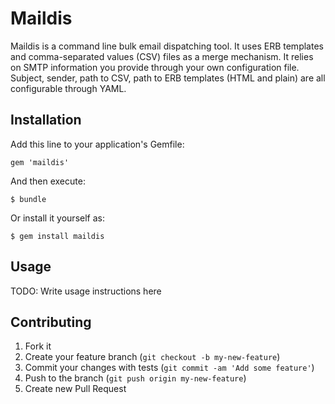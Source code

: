 # Maildis

Maildis is a command line bulk email dispatching tool. It uses ERB templates and comma-separated values (CSV) files as a merge mechanism. It relies on SMTP information you provide through your own configuration file. Subject, sender, path to CSV, path to ERB templates (HTML and plain) are all configurable through YAML.

## Installation

Add this line to your application's Gemfile:

    gem 'maildis'

And then execute:

    $ bundle

Or install it yourself as:

    $ gem install maildis

## Usage

TODO: Write usage instructions here

## Contributing

1. Fork it
2. Create your feature branch (`git checkout -b my-new-feature`)
3. Commit your changes with tests (`git commit -am 'Add some feature'`)
4. Push to the branch (`git push origin my-new-feature`)
5. Create new Pull Request
